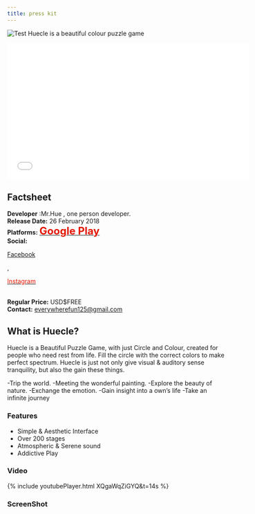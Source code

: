 ```yaml
---
title: press kit
---
```

![Test](/emerald/img/img-test.png "Test")
Huecle is a beautiful colour puzzle game

<iframe width="560" height="315" src="//www.youtube.com/watch?v=XQgaWqZiGYQ" frameborder="0" allowfullscreen></iframe>

## Factsheet
**Developer** :Mr.Hue , one person developer. <br />
**Release Date:** 26 February 2018 <br />
**Platforms:** <A href="https://play.google.com/store/apps/details?id=com.MrHue.Huecle"><STRONG><FONT color=#e31600 size=5>Google Play</FONT></STRONG></A> <br />
**Social:** <P><A href="https://www.facebook.com/MrHue-596300167373488/">Facebook</A></P> <p>,</p> <P><A href="https://www.instagram.com/mr.hue_official/"><FONT color=#e31600>Instagram</FONT></A></P> <br />
**Regular Price:** USD$FREE <br />
**Contact:** everywherefun125@gmail.com

## What is Huecle?
Huecle is a Beautiful Puzzle Game, with just Circle and Colour, created for people who need rest from life.
Fill the circle with the correct colors to make perfect spectrum.
Huecle is just not only give visual & auditory sense tranquility, but also the gain these things.

-Trip the world.
-Meeting the wonderful painting.
-Explore the beauty of nature.
-Exchange the emotion.
-Gain insight into a own’s life
-Take an infinite journey


### Features
- Simple & Aesthetic Interface
- Over 200 stages
- Atmospheric & Serene sound
- Addictive Play


### Video
 {% include youtubePlayer.html XQgaWqZiGYQ&t=14s %}
### ScreenShot

